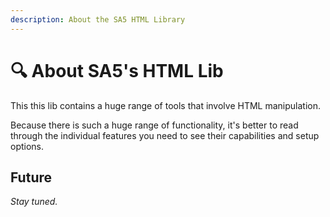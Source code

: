 ```yaml
---
description: About the SA5 HTML Library
---
```


# 🔍 About SA5's HTML Lib

This this lib contains a huge range of tools that involve HTML manipulation.

Because there is such a huge range of functionality, it's better to read through the individual features you need to see their capabilities and setup options.&#x20;

## Future

_Stay tuned._&#x20;
